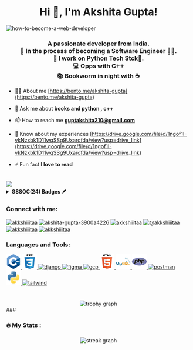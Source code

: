 
 <h1 align="center">Hi 👋, I'm Akshita Gupta!</h1>
 
![how-to-become-a-web-developer](https://github.com/imakshug/imakshug/assets/89334182/a43b2cf9-ba80-4eae-b322-7baead64b1ad)

<h3 align="center">A passionate developer from India.<br>
  👀 In the process of becoming a Software Engineer 👩‍💻.<br>
  🌱 I work on Python Tech Stck🐍.<br>
  💻 Opps with C++ <br>
  📚 Bookworm in night with ☕</h3>
 

- 👨‍💻 About me [https://bento.me/akshita-gupta](https://bento.me/akshita-gupta)

- 💬 Ask me about **books and python , c++**

- 📫 How to reach me **guptakshita210@gmail.com**

- 📄 Know about my experiences [https://drive.google.com/file/d/1ngof1I-vkNzxbk1D11wqSSg9Uxarofda/view?usp=drive_link](https://drive.google.com/file/d/1ngof1I-vkNzxbk1D11wqSSg9Uxarofda/view?usp=drive_link)

- ⚡ Fun fact **I love to read**
 <br clear="both">

<div align="left">
  <img src="https://visitor-badge.laobi.icu/badge?page_id=imakshug.imakshug&"  />
</div>


<details>	
 <summary><b>GSSOC(24) Badges 🪶</b></summary><br>
<div style='display:flex; align-items:center; gap: 10px;' align='center'><a href="https://gssoc.girlscript.tech/leaderboard">
<img src="https://raw.githubusercontent.com/girlscript/gssoc-website-new/main/public/badges/postman.png" width="100px" height="100px" />
  <img src="https://github.com/girlscript/gssoc-website-new/blob/main/public/badges/1.png" width="100px" height="100px" />
  <img src="https://github.com/girlscript/gssoc-website-new/blob/main/public/badges/2.png" width="100px" height="100px" />
  <img src="https://github.com/girlscript/gssoc-website-new/blob/main/public/badges/3.png" width="100px" height="100px" />
  <img src="https://github.com/girlscript/gssoc-website-new/blob/main/public/badges/4.png" width="100px" height="100px" />
  <img src="https://github.com/girlscript/gssoc-website-new/blob/main/public/badges/5.png" width="100px" height="100px" />
  <img src="https://github.com/girlscript/gssoc-website-new/blob/main/public/badges/6.png" width="105px" height="105px" />
  <img src="https://github.com/girlscript/gssoc-website-new/blob/main/public/badges/7.png" width="100px" height="100px" />
  <img src="https://github.com/girlscript/gssoc-website-new/blob/main/public/badges/8.png" width="100px" height="100px" /></a>
</div>
</details>


<h3 align="left">Connect with me:</h3>
<p align="left">
<a href="https://twitter.com/akkshiiitaa" target="blank"><img align="center" src="https://raw.githubusercontent.com/rahuldkjain/github-profile-readme-generator/master/src/images/icons/Social/twitter.svg" alt="akkshiiitaa" height="30" width="40" /></a>
<a href="https://linkedin.com/in/akshita-gupta-3900a4226" target="blank"><img align="center" src="https://raw.githubusercontent.com/rahuldkjain/github-profile-readme-generator/master/src/images/icons/Social/linked-in-alt.svg" alt="akshita-gupta-3900a4226" height="30" width="40" /></a>
<a href="https://instagram.com/akkshiiitaa" target="blank"><img align="center" src="https://raw.githubusercontent.com/rahuldkjain/github-profile-readme-generator/master/src/images/icons/Social/instagram.svg" alt="akkshiiitaa" height="30" width="40" /></a>
<a href="https://medium.com/@akkshiiitaa" target="blank"><img align="center" src="https://raw.githubusercontent.com/rahuldkjain/github-profile-readme-generator/master/src/images/icons/Social/medium.svg" alt="@akkshiiitaa" height="30" width="40" /></a>
<a href="https://www.leetcode.com/akkshiiitaa" target="blank"><img align="center" src="https://raw.githubusercontent.com/rahuldkjain/github-profile-readme-generator/master/src/images/icons/Social/leet-code.svg" alt="akkshiiitaa" height="30" width="40" /></a>
<a href="https://auth.geeksforgeeks.org/user/akkshiiitaa" target="blank"><img align="center" src="https://raw.githubusercontent.com/rahuldkjain/github-profile-readme-generator/master/src/images/icons/Social/geeks-for-geeks.svg" alt="akkshiiitaa" height="30" width="40" /></a>
</p>

<h3 align="left">Languages and Tools:</h3>
<p align="left"> <a href="https://www.w3schools.com/cpp/" target="_blank" rel="noreferrer"> <img src="https://raw.githubusercontent.com/devicons/devicon/master/icons/cplusplus/cplusplus-original.svg" alt="cplusplus" width="40" height="40"/> </a> <a href="https://www.w3schools.com/css/" target="_blank" rel="noreferrer"> <img src="https://raw.githubusercontent.com/devicons/devicon/master/icons/css3/css3-original-wordmark.svg" alt="css3" width="40" height="40"/> </a> <a href="https://www.djangoproject.com/" target="_blank" rel="noreferrer"> <img src="https://cdn.worldvectorlogo.com/logos/django.svg" alt="django" width="40" height="40"/> </a> <a href="https://www.figma.com/" target="_blank" rel="noreferrer"> <img src="https://www.vectorlogo.zone/logos/figma/figma-icon.svg" alt="figma" width="40" height="40"/> </a> <a href="https://cloud.google.com" target="_blank" rel="noreferrer"> <img src="https://www.vectorlogo.zone/logos/google_cloud/google_cloud-icon.svg" alt="gcp" width="40" height="40"/> </a> <a href="https://www.w3.org/html/" target="_blank" rel="noreferrer"> <img src="https://raw.githubusercontent.com/devicons/devicon/master/icons/html5/html5-original-wordmark.svg" alt="html5" width="40" height="40"/> </a> <a href="https://www.mysql.com/" target="_blank" rel="noreferrer"> <img src="https://raw.githubusercontent.com/devicons/devicon/master/icons/mysql/mysql-original-wordmark.svg" alt="mysql" width="40" height="40"/> </a> <a href="https://www.php.net" target="_blank" rel="noreferrer"> <img src="https://raw.githubusercontent.com/devicons/devicon/master/icons/php/php-original.svg" alt="php" width="40" height="40"/> </a> <a href="https://postman.com" target="_blank" rel="noreferrer"> <img src="https://www.vectorlogo.zone/logos/getpostman/getpostman-icon.svg" alt="postman" width="40" height="40"/> </a> <a href="https://www.python.org" target="_blank" rel="noreferrer"> <img src="https://raw.githubusercontent.com/devicons/devicon/master/icons/python/python-original.svg" alt="python" width="40" height="40"/> </a> <a href="https://tailwindcss.com/" target="_blank" rel="noreferrer"> <img src="https://www.vectorlogo.zone/logos/tailwindcss/tailwindcss-icon.svg" alt="tailwind" width="40" height="40"/> </a> </p>

 ###

<br clear="both">

<div align="center">
  <img src="https://github-profile-trophy.vercel.app?username=imakshug&theme=dracula&column=-1&row=1&margin-w=8&margin-h=8&no-bg=false&no-frame=false&order=4" height="150" alt="trophy graph"  />
</div>
###


<h3 align="left">🔥   My Stats :</h3>

###
<div align="center">
  <img src="https://streak-stats.demolab.com?user=imakshug&locale=en&mode=daily&theme=dark&hide_border=false&border_radius=5&order=3" height="220" alt="streak graph"  />
</div>
 
###



